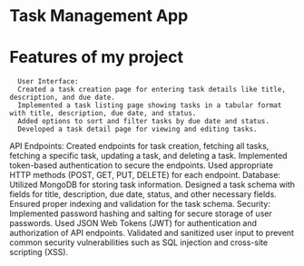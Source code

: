 # Task Management App

# Features of my project 
      User Interface:
      Created a task creation page for entering task details like title, description, and due date.
      Implemented a task listing page showing tasks in a tabular format with title, description, due date, and status.
      Added options to sort and filter tasks by due date and status.
      Developed a task detail page for viewing and editing tasks.
API Endpoints:
     Created endpoints for task creation, fetching all tasks, fetching a specific task, updating a task, and deleting a task.
     Implemented token-based authentication to secure the endpoints.
     Used appropriate HTTP methods (POST, GET, PUT, DELETE) for each endpoint.
     Database:
     Utilized MongoDB for storing task information.
     Designed a task schema with fields for title, description, due date, status, and other necessary fields.
     Ensured proper indexing and validation for the task schema.
Security:
     Implemented password hashing and salting for secure storage of user passwords.
     Used JSON Web Tokens (JWT) for authentication and authorization of API endpoints.
     Validated and sanitized user input to prevent common security vulnerabilities such as SQL injection and cross-site scripting (XSS).
